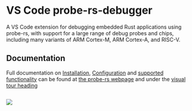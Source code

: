 # VS Code probe-rs-debugger

A VS Code extension for debugging embedded Rust applications using probe-rs, with support for a large range of debug probes and chips, including many variants of ARM Cortex-M, ARM Cortex-A, and RISC-V.

## Documentation

Full documentation on [Installation](https://probe.rs/docs/tools/vscode/#installation), [Configuration](https://probe.rs/docs/tools/vscode/#usage-and-configuration) and [supported functionality](https://probe.rs/docs/tools/vscode/#current-working-functionality-and-known-limitations)
can be found at [the probe-rs webpage](https://probe.rs/docs/tools/vscode/) and
under the [visual tour
heading](https://probe.rs/docs/tools/vscode/#a-visual-guide-of-implemented-features)

<img style="margin-top: 1em; margin-bottom: 1em; max-width:100%; max-height:100%; width: auto; height: auto;" src="https://probe.rs/img/vscode/probe-rs-debugger.gif" />
